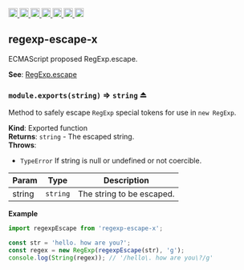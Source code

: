 <a
  href="https://travis-ci.org/Xotic750/regexp-escape-x"
  title="Travis status">
<img
  src="https://travis-ci.org/Xotic750/regexp-escape-x.svg?branch=master"
  alt="Travis status" height="18">
</a>
<a
  href="https://david-dm.org/Xotic750/regexp-escape-x"
  title="Dependency status">
<img src="https://david-dm.org/Xotic750/regexp-escape-x/status.svg"
  alt="Dependency status" height="18"/>
</a>
<a
  href="https://david-dm.org/Xotic750/regexp-escape-x?type=dev"
  title="devDependency status">
<img src="https://david-dm.org/Xotic750/regexp-escape-x/dev-status.svg"
  alt="devDependency status" height="18"/>
</a>
<a
  href="https://badge.fury.io/js/regexp-escape-x"
  title="npm version">
<img src="https://badge.fury.io/js/regexp-escape-x.svg"
  alt="npm version" height="18">
</a>
<a
  href="https://www.jsdelivr.com/package/npm/regexp-escape-x"
  title="jsDelivr hits">
<img src="https://data.jsdelivr.com/v1/package/npm/regexp-escape-x/badge?style=rounded"
  alt="jsDelivr hits" height="18">
</a>
<a
  href="https://bettercodehub.com/results/Xotic750/regexp-escape-x"
  title="bettercodehub score">
<img src="https://bettercodehub.com/edge/badge/Xotic750/regexp-escape-x?branch=master"
  alt="bettercodehub score" height="18">
</a>
<a
  href="https://coveralls.io/github/Xotic750/regexp-escape-x?branch=master"
  title="Coverage Status">
<img src="https://coveralls.io/repos/github/Xotic750/regexp-escape-x/badge.svg?branch=master"
  alt="Coverage Status" height="18">
</a>

<a name="module_regexp-escape-x"></a>

## regexp-escape-x

ECMAScript proposed RegExp.escape.

**See**: [RegExp.escape](https://github.com/benjamingr/RegExp.escape)

<a name="exp_module_regexp-escape-x--module.exports"></a>

### `module.exports(string)` ⇒ <code>string</code> ⏏

Method to safely escape `RegExp` special tokens for use in `new RegExp`.

**Kind**: Exported function  
**Returns**: <code>string</code> - The escaped string.  
**Throws**:

- <code>TypeError</code> If string is null or undefined or not coercible.

| Param  | Type                | Description               |
| ------ | ------------------- | ------------------------- |
| string | <code>string</code> | The string to be escaped. |

**Example**

```js
import regexpEscape from 'regexp-escape-x';

const str = 'hello. how are you?';
const regex = new RegExp(regexpEscape(str), 'g');
console.log(String(regex)); // '/hello\. how are you\?/g'
```

